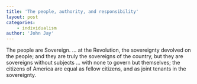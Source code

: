 ```yaml
---
title: 'The people, authority, and responsibility'
layout: post
categories:
    - individualism
author: 'John Jay'
---
```


The people are Sovereign. … at the Revolution, the sovereignty devolved on the people; and they are truly the sovereigns of the country, but they are sovereigns without subjects … with none to govern but themselves; the citizens of America are equal as fellow citizens, and as joint tenants in the sovereignty.